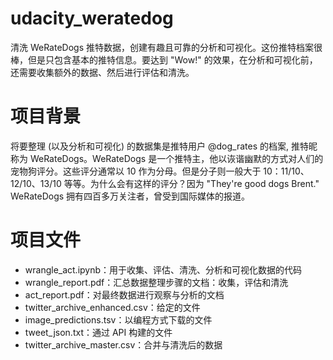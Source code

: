 # udacity_weratedog

清洗 WeRateDogs 推特数据，创建有趣且可靠的分析和可视化。这份推特档案很棒，但是只包含基本的推特信息。要达到 "Wow!" 的效果，在分析和可视化前，还需要收集额外的数据、然后进行评估和清洗。

# 项目背景

将要整理 (以及分析和可视化) 的数据集是推特用户 @dog_rates 的档案, 推特昵称为 WeRateDogs。WeRateDogs 是一个推特主，他以诙谐幽默的方式对人们的宠物狗评分。这些评分通常以 10 作为分母。但是分子则一般大于 10：11/10、12/10、13/10 等等。为什么会有这样的评分？因为 "They're good dogs Brent." WeRateDogs 拥有四百多万关注者，曾受到国际媒体的报道。

# 项目文件

* wrangle_act.ipynb：用于收集、评估、清洗、分析和可视化数据的代码
* wrangle_report.pdf：汇总数据整理步骤的文档：收集，评估和清洗
* act_report.pdf：对最终数据进行观察与分析的文档
* twitter_archive_enhanced.csv：给定的文件
* image_predictions.tsv：以编程方式下载的文件
* tweet_json.txt：通过 API 构建的文件
* twitter_archive_master.csv：合并与清洗后的数据
